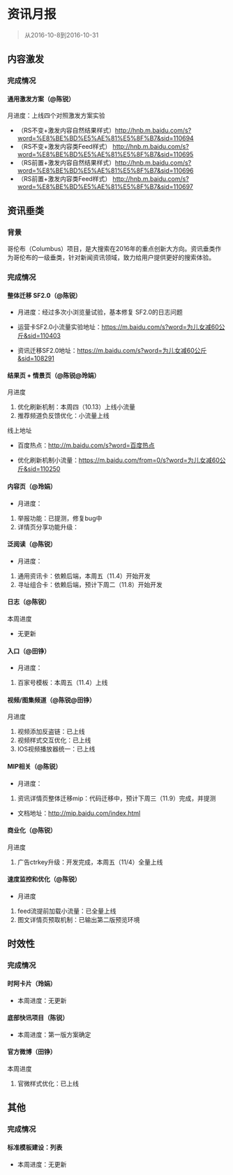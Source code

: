 
# 资讯月报

> 从2016-10-8到2016-10-31

## 内容激发

### 完成情况

#### 通用激发方案（@陈锐）

月进度：上线四个对照激发方案实验

- （RS不变+激发内容自然结果样式）http://hnb.m.baidu.com/s?word=%E8%BE%BD%E5%AE%81%E5%8F%B7&sid=110694
- （RS不变+激发内容类Feed样式）  http://hnb.m.baidu.com/s?word=%E8%BE%BD%E5%AE%81%E5%8F%B7&sid=110695
- （RS前置+激发内容自然结果样式）http://hnb.m.baidu.com/s?word=%E8%BE%BD%E5%AE%81%E5%8F%B7&sid=110696
- （RS前置+激发内容类Feed样式）  http://hnb.m.baidu.com/s?word=%E8%BE%BD%E5%AE%81%E5%8F%B7&sid=110697

## 资讯垂类

### 背景

哥伦布（Columbus）项目，是大搜索在2016年的重点创新大方向。资讯垂类作为哥伦布的一级垂类，针对新闻资讯领域，致力给用户提供更好的搜索体验。

### 完成情况


#### 整体迁移 SF2.0（@陈锐）

- 月进度：经过多次小浏览量试验，基本修复 SF2.0的日志问题

- 运营卡SF2.0小流量实验地址：https://m.baidu.com/s?word=为儿女减60公斤&sid=110403

- 资讯迁移SF2.0地址：https://m.baidu.com/s?word=为儿女减60公斤&sid=108291


#### 结果页 + 情景页（@陈锐@玲娟）

月进度

1. 优化刷新机制：本周四（10.13）上线小流量
2. 推荐频道负反馈优化：小流量上线

线上地址

- 百度热点：http://m.baidu.com/s?word=百度热点

- 优化刷新机制小流量：https://m.baidu.com/from=0/s?word=为儿女减60公斤&sid=110250


#### 内容页（@玲娟）

- 月进度：

1. 举报功能：已提测，修复bug中
2. 详情页分享功能升级：


#### 泛阅读（@陈锐）

- 月进度：

1. 通用资讯卡：依赖后端，本周五（11.4）开始开发
2. 寻址组合卡：依赖后端，预计下周二（11.8）开始开发


#### 日志（@陈锐）
本周进度

- 无更新


#### 入口（@田铮）

- 月进度：

1. 百家号模板：本周五（11.4）上线


#### 视频/图集频道（@陈锐@田铮）

月进度

1. 视频添加反盗链：已上线
2. 视频样式交互优化：已上线
3. IOS视频播放器统一：已上线


#### MIP相关（@陈锐）

- 月进度：

1. 资讯详情页整体迁移mip：代码迁移中，预计下周三（11.9）完成，并提测

- 文档地址：http://mip.baidu.com/index.html


#### 商业化（@陈锐）
月进度

1. 广告ctrkey升级：开发完成，本周五（11/4）全量上线


#### 速度监控和优化（@陈锐）

- 月进度

1. feed流提前加载小流量：已全量上线
2. 图文详情页预取机制：已输出第二版预览环境



## 时效性

### 完成情况

#### 时阿卡片（玲娟）

- 本周进度：无更新

#### 底部快讯项目（陈锐）

- 本周进度：第一版方案确定

#### 官方微博（田铮）
本周进度

1. 官微样式优化：已上线


## 其他

### 完成情况

#### 标准模板建设：列表

- 本周进度：无更新

